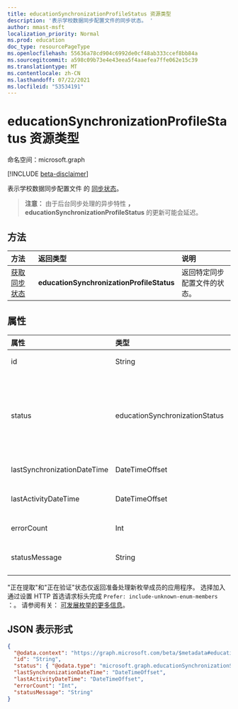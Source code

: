 ```yaml
---
title: educationSynchronizationProfileStatus 资源类型
description: '表示学校数据同步配置文件的同步状态。 '
author: mmast-msft
localization_priority: Normal
ms.prod: education
doc_type: resourcePageType
ms.openlocfilehash: 55636a78cd904c6992de0cf48ab333ccef8bb84a
ms.sourcegitcommit: a598c09b73e4e43eea5f4aaefea7ffe062e15c39
ms.translationtype: MT
ms.contentlocale: zh-CN
ms.lasthandoff: 07/22/2021
ms.locfileid: "53534191"
---
```

# <a name="educationsynchronizationprofilestatus-resource-type"></a>educationSynchronizationProfileStatus 资源类型

命名空间：microsoft.graph

[!INCLUDE [beta-disclaimer](../../includes/beta-disclaimer.md)]

表示学校数据同步配置文件 的 [同步状态](educationsynchronizationprofile.md)。

> **注意：** 由于后台同步处理的异步特性 **，educationSynchronizationProfileStatus** 的更新可能会延迟。

## <a name="methods"></a>方法

| 方法                                                                      | 返回类型                               | 说明                                              |
| :-------------------------------------------------------------------------- | :---------------------------------------- | :------------------------------------------------------- |
| [获取同步状态](../api/educationsynchronizationprofilestatus-get.md) | **educationSynchronizationProfileStatus** | 返回特定同步配置文件的状态。 |

## <a name="properties"></a>属性

| 属性                    | 类型                           | 说明                                                                                                              |
| :-------------------------- | :----------------------------- | :----------------------------------------------------------------------------------------------------------------------- |
| id                          | String                         | 资源的唯一标识符。  (只读)                                                                       |
| status                      | educationSynchronizationStatus | 同步的状态。可能的值是 `paused` `inProgress` `success` ：、、、、、、、。 `error` `quarantined` `validationError` `extracting` *`validating`* |
| lastSynchronizationDateTime | DateTimeOffset                 | 表示最近成功同步的时间。                                        |
| lastActivityDateTime | DateTimeOffset                 | 表示在配置文件中观察到最新更改的时间。                                        |
| errorCount | Int                 | 同步期间的错误数。                                        |
| statusMessage | String                 | 当前配置文件的同步阶段的状态消息。                                        |

"正在提取"和"正在验证"状态仅返回准备处理新枚举成员的应用程序。 选择加入通过设置 HTTP 首选请求标头完成 `Prefer: include-unknown-enum-members` ：。 请参阅有关： [可发展枚举的更多信息](/graph/best-practices-concept#evolvable-enums)。


## <a name="json-representation"></a>JSON 表示形式

<!-- {
  "blockType": "resource",
  "optionalProperties": [

  ],
  "@odata.type": "microsoft.graph.educationSynchronizationProfileStatus"
}-->

```json
{
  "@odata.context": "https://graph.microsoft.com/beta/$metadata#education/synchronizationProfiles/{id}/profileStatus/$entity",
  "id": "String",
  "status": { "@odata.type": "microsoft.graph.educationSynchronizationStatus" },
  "lastSynchronizationDateTime": "DateTimeOffset",
  "lastActivityDateTime": "DateTimeOffset",
  "errorCount": "Int",
  "statusMessage": "String"
}
```
